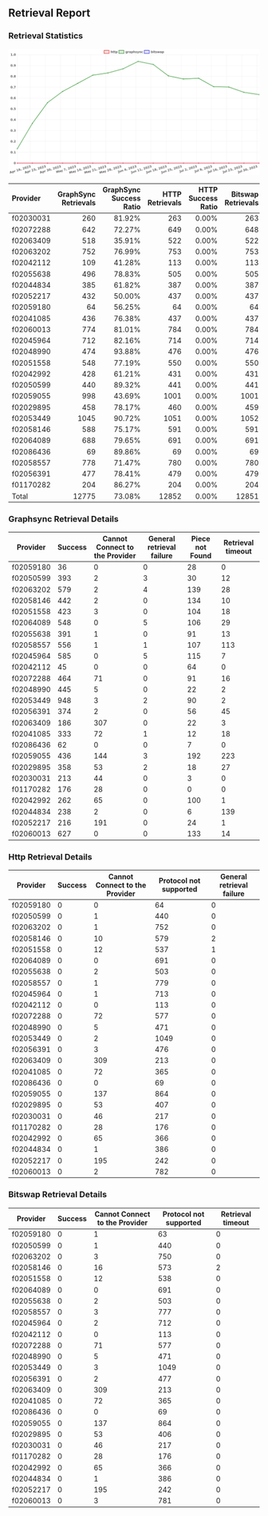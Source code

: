 ## Retrieval Report
### Retrieval Statistics
<img src="https://raw.githubusercontent.com/data-preservation-programs/filplus-checker-assets/main/filecoin-project/filecoin-plus-large-datasets/issues/1681/1690798243607.png"/>

| Provider  | GraphSync Retrievals | GraphSync Success Ratio | HTTP Retrievals | HTTP Success Ratio | Bitswap Retrievals | Bitswap Success Ratio |
| :-------- | -------------------: | ----------------------: | --------------: | -----------------: | -----------------: | --------------------: |
| f02030031 |                  260 |                  81.92% |             263 |              0.00% |                263 |                 0.00% |
| f02072288 |                  642 |                  72.27% |             649 |              0.00% |                648 |                 0.00% |
| f02063409 |                  518 |                  35.91% |             522 |              0.00% |                522 |                 0.00% |
| f02063202 |                  752 |                  76.99% |             753 |              0.00% |                753 |                 0.00% |
| f02042112 |                  109 |                  41.28% |             113 |              0.00% |                113 |                 0.00% |
| f02055638 |                  496 |                  78.83% |             505 |              0.00% |                505 |                 0.00% |
| f02044834 |                  385 |                  61.82% |             387 |              0.00% |                387 |                 0.00% |
| f02052217 |                  432 |                  50.00% |             437 |              0.00% |                437 |                 0.00% |
| f02059180 |                   64 |                  56.25% |              64 |              0.00% |                 64 |                 0.00% |
| f02041085 |                  436 |                  76.38% |             437 |              0.00% |                437 |                 0.00% |
| f02060013 |                  774 |                  81.01% |             784 |              0.00% |                784 |                 0.00% |
| f02045964 |                  712 |                  82.16% |             714 |              0.00% |                714 |                 0.00% |
| f02048990 |                  474 |                  93.88% |             476 |              0.00% |                476 |                 0.00% |
| f02051558 |                  548 |                  77.19% |             550 |              0.00% |                550 |                 0.00% |
| f02042992 |                  428 |                  61.21% |             431 |              0.00% |                431 |                 0.00% |
| f02050599 |                  440 |                  89.32% |             441 |              0.00% |                441 |                 0.00% |
| f02059055 |                  998 |                  43.69% |            1001 |              0.00% |               1001 |                 0.00% |
| f02029895 |                  458 |                  78.17% |             460 |              0.00% |                459 |                 0.00% |
| f02053449 |                 1045 |                  90.72% |            1051 |              0.00% |               1052 |                 0.00% |
| f02058146 |                  588 |                  75.17% |             591 |              0.00% |                591 |                 0.00% |
| f02064089 |                  688 |                  79.65% |             691 |              0.00% |                691 |                 0.00% |
| f02086436 |                   69 |                  89.86% |              69 |              0.00% |                 69 |                 0.00% |
| f02058557 |                  778 |                  71.47% |             780 |              0.00% |                780 |                 0.00% |
| f02056391 |                  477 |                  78.41% |             479 |              0.00% |                479 |                 0.00% |
| f01170282 |                  204 |                  86.27% |             204 |              0.00% |                204 |                 0.00% |
| Total     |                12775 |                  73.08% |           12852 |              0.00% |              12851 |                 0.00% |

### Graphsync Retrieval Details
| Provider  | Success | Cannot Connect to the Provider | General retrieval failure | Piece not Found | Retrieval timeout |
| --------- | ------- | ------------------------------ | ------------------------- | --------------- | ----------------- |
| f02059180 | 36      | 0                              | 0                         | 28              | 0                 |
| f02050599 | 393     | 2                              | 3                         | 30              | 12                |
| f02063202 | 579     | 2                              | 4                         | 139             | 28                |
| f02058146 | 442     | 2                              | 0                         | 134             | 10                |
| f02051558 | 423     | 3                              | 0                         | 104             | 18                |
| f02064089 | 548     | 0                              | 5                         | 106             | 29                |
| f02055638 | 391     | 1                              | 0                         | 91              | 13                |
| f02058557 | 556     | 1                              | 1                         | 107             | 113               |
| f02045964 | 585     | 0                              | 5                         | 115             | 7                 |
| f02042112 | 45      | 0                              | 0                         | 64              | 0                 |
| f02072288 | 464     | 71                             | 0                         | 91              | 16                |
| f02048990 | 445     | 5                              | 0                         | 22              | 2                 |
| f02053449 | 948     | 3                              | 2                         | 90              | 2                 |
| f02056391 | 374     | 2                              | 0                         | 56              | 45                |
| f02063409 | 186     | 307                            | 0                         | 22              | 3                 |
| f02041085 | 333     | 72                             | 1                         | 12              | 18                |
| f02086436 | 62      | 0                              | 0                         | 7               | 0                 |
| f02059055 | 436     | 144                            | 3                         | 192             | 223               |
| f02029895 | 358     | 53                             | 2                         | 18              | 27                |
| f02030031 | 213     | 44                             | 0                         | 3               | 0                 |
| f01170282 | 176     | 28                             | 0                         | 0               | 0                 |
| f02042992 | 262     | 65                             | 0                         | 100             | 1                 |
| f02044834 | 238     | 2                              | 0                         | 6               | 139               |
| f02052217 | 216     | 191                            | 0                         | 24              | 1                 |
| f02060013 | 627     | 0                              | 0                         | 133             | 14                |

### Http Retrieval Details
| Provider  | Success | Cannot Connect to the Provider | Protocol not supported | General retrieval failure |
| --------- | ------- | ------------------------------ | ---------------------- | ------------------------- |
| f02059180 | 0       | 0                              | 64                     | 0                         |
| f02050599 | 0       | 1                              | 440                    | 0                         |
| f02063202 | 0       | 1                              | 752                    | 0                         |
| f02058146 | 0       | 10                             | 579                    | 2                         |
| f02051558 | 0       | 12                             | 537                    | 1                         |
| f02064089 | 0       | 0                              | 691                    | 0                         |
| f02055638 | 0       | 2                              | 503                    | 0                         |
| f02058557 | 0       | 1                              | 779                    | 0                         |
| f02045964 | 0       | 1                              | 713                    | 0                         |
| f02042112 | 0       | 0                              | 113                    | 0                         |
| f02072288 | 0       | 72                             | 577                    | 0                         |
| f02048990 | 0       | 5                              | 471                    | 0                         |
| f02053449 | 0       | 2                              | 1049                   | 0                         |
| f02056391 | 0       | 3                              | 476                    | 0                         |
| f02063409 | 0       | 309                            | 213                    | 0                         |
| f02041085 | 0       | 72                             | 365                    | 0                         |
| f02086436 | 0       | 0                              | 69                     | 0                         |
| f02059055 | 0       | 137                            | 864                    | 0                         |
| f02029895 | 0       | 53                             | 407                    | 0                         |
| f02030031 | 0       | 46                             | 217                    | 0                         |
| f01170282 | 0       | 28                             | 176                    | 0                         |
| f02042992 | 0       | 65                             | 366                    | 0                         |
| f02044834 | 0       | 1                              | 386                    | 0                         |
| f02052217 | 0       | 195                            | 242                    | 0                         |
| f02060013 | 0       | 2                              | 782                    | 0                         |

### Bitswap Retrieval Details
| Provider  | Success | Cannot Connect to the Provider | Protocol not supported | Retrieval timeout |
| --------- | ------- | ------------------------------ | ---------------------- | ----------------- |
| f02059180 | 0       | 1                              | 63                     | 0                 |
| f02050599 | 0       | 1                              | 440                    | 0                 |
| f02063202 | 0       | 3                              | 750                    | 0                 |
| f02058146 | 0       | 16                             | 573                    | 2                 |
| f02051558 | 0       | 12                             | 538                    | 0                 |
| f02064089 | 0       | 0                              | 691                    | 0                 |
| f02055638 | 0       | 2                              | 503                    | 0                 |
| f02058557 | 0       | 3                              | 777                    | 0                 |
| f02045964 | 0       | 2                              | 712                    | 0                 |
| f02042112 | 0       | 0                              | 113                    | 0                 |
| f02072288 | 0       | 71                             | 577                    | 0                 |
| f02048990 | 0       | 5                              | 471                    | 0                 |
| f02053449 | 0       | 3                              | 1049                   | 0                 |
| f02056391 | 0       | 2                              | 477                    | 0                 |
| f02063409 | 0       | 309                            | 213                    | 0                 |
| f02041085 | 0       | 72                             | 365                    | 0                 |
| f02086436 | 0       | 0                              | 69                     | 0                 |
| f02059055 | 0       | 137                            | 864                    | 0                 |
| f02029895 | 0       | 53                             | 406                    | 0                 |
| f02030031 | 0       | 46                             | 217                    | 0                 |
| f01170282 | 0       | 28                             | 176                    | 0                 |
| f02042992 | 0       | 65                             | 366                    | 0                 |
| f02044834 | 0       | 1                              | 386                    | 0                 |
| f02052217 | 0       | 195                            | 242                    | 0                 |
| f02060013 | 0       | 3                              | 781                    | 0                 |
